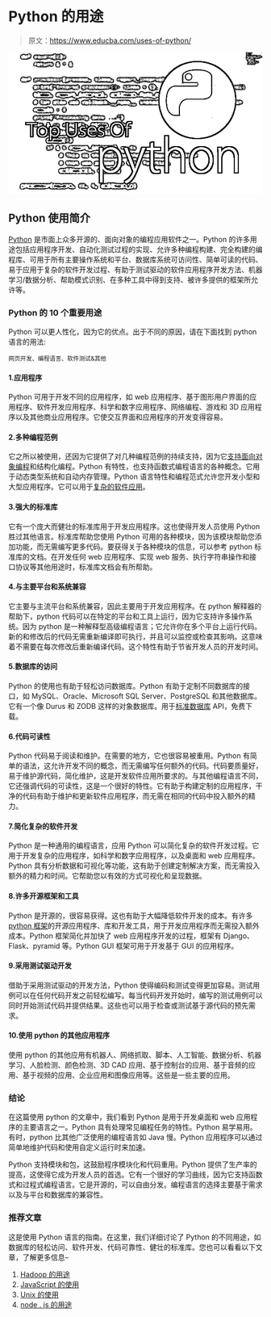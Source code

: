 # Python 的用途

> 原文：<https://www.educba.com/uses-of-python/>

![Uses Of Python](img/a5170e294428e08b7145d64bfb88a7e6.png)



## Python 使用简介

[Python](https://www.educba.com/what-is-python/) 是市面上众多开源的、面向对象的编程应用软件之一。Python 的许多用途包括应用程序开发、自动化测试过程的实现、允许多种编程构建、完全构建的编程库、可用于所有主要操作系统和平台、数据库系统可访问性、简单可读的代码、易于应用于复杂的软件开发过程、有助于测试驱动的软件应用程序开发方法、机器学习/数据分析、帮助模式识别、在多种工具中得到支持、被许多提供的框架所允许等。

### Python 的 10 个重要用途

Python 可以更人性化，因为它的优点。出于不同的原因，请在下面找到 python 语言的用法:

<small>网页开发、编程语言、软件测试&其他</small>

#### 1.应用程序

Python 可用于开发不同的应用程序，如 web 应用程序、基于图形用户界面的应用程序、软件开发应用程序、科学和数字应用程序、网络编程、游戏和 3D 应用程序以及其他商业应用程序。它使交互界面和应用程序的开发变得容易。

#### 2.多种编程范例

它之所以被使用，还因为它提供了对几种编程范例的持续支持，因为它[支持面向对象编程](https://www.educba.com/functional-programming-vs-oop/)和结构化编程。Python 有特性，也支持函数式编程语言的各种概念。它用于动态类型系统和自动内存管理。Python 语言特性和编程范式允许您开发小型和大型应用程序。它可以用于[复杂的软件应用](https://www.educba.com/what-is-application-software-its-types/)。

#### 3.强大的标准库

它有一个庞大而健壮的标准库用于开发应用程序。这也使得开发人员使用 Python 胜过其他语言。标准库帮助您使用 Python 可用的各种模块，因为该模块帮助您添加功能，而无需编写更多代码。要获得关于各种模块的信息，可以参考 python 标准库的文档。在开发任何 web 应用程序、实现 web 服务、执行字符串操作和接口协议等其他用途时，标准库文档会有所帮助。

#### 4.与主要平台和系统兼容

它主要与主流平台和系统兼容，因此主要用于开发应用程序。在 python 解释器的帮助下，python 代码可以在特定的平台和工具上运行，因为它支持许多操作系统。因为 python 是一种解释型高级编程语言；它允许你在多个平台上运行代码。新的和修改后的代码无需重新编译即可执行，并且可以监控或检查其影响。这意味着不需要在每次修改后重新编译代码。这个特性有助于节省开发人员的开发时间。

#### 5.数据库的访问

Python 的使用也有助于轻松访问数据库。Python 有助于定制不同数据库的接口，如 MySQL、Oracle、Microsoft SQL Server、PostgreSQL 和其他数据库。它有一个像 Durus 和 ZODB 这样的对象数据库。用于[标准数据库](https://www.educba.com/careers-in-database-administration/) API，免费下载。

#### 6.代码可读性

Python 代码易于阅读和维护。在需要的地方，它也很容易被重用。Python 有简单的语法，这允许开发不同的概念，而无需编写任何额外的代码。代码要质量好，易于维护源代码，简化维护，这是开发软件应用所要求的。与其他编程语言不同，它还强调代码的可读性，这是一个很好的特性。它有助于构建定制的应用程序，干净的代码有助于维护和更新软件应用程序，而无需在相同的代码中投入额外的精力。

#### 7.简化复杂的软件开发

Python 是一种通用的编程语言，应用 Python 可以简化复杂的软件开发过程。它用于开发复杂的应用程序，如科学和数字应用程序，以及桌面和 web 应用程序。Python 具有分析数据和可视化等功能，这有助于创建定制解决方案，而无需投入额外的精力和时间。它帮助您以有效的方式可视化和呈现数据。

#### 8.许多开源框架和工具

Python 是开源的，很容易获得。这也有助于大幅降低软件开发的成本。有许多 [python 框架](https://www.educba.com/python-frameworks/)的开源应用程序、库和开发工具，用于开发应用程序而无需投入额外成本。Python 框架简化并加快了 web 应用程序开发的过程，框架有 Django、Flask、pyramid 等。Python GUI 框架可用于开发基于 GUI 的应用程序。

#### 9.采用测试驱动开发

借助于采用测试驱动的开发方法，Python 使得编码和测试变得更加容易。测试用例可以在任何代码开发之前轻松编写。每当代码开发开始时，编写的测试用例可以同时开始测试代码并提供结果。这些也可以用于检查或测试基于源代码的预先需求。

#### 10.使用 python 的其他应用程序

使用 python 的其他应用有机器人、网络抓取、脚本、人工智能、数据分析、机器学习、人脸检测、颜色检测、3D CAD 应用、基于控制台的应用、基于音频的应用、基于视频的应用、企业应用和图像应用等。这些是一些主要的应用。

### 结论

在这篇使用 python 的文章中，我们看到 Python 是用于开发桌面和 web 应用程序的主要语言之一。Python 具有处理常见编程任务的特性。Python 易学易用。有时，python 比其他广泛使用的编程语言如 Java 慢。Python 应用程序可以通过简单地维护代码和使用自定义运行时来加速。

Python 支持模块和包，这鼓励程序模块化和代码重用。Python 提供了生产率的提高，这使得它成为开发人员的首选。它有一个很好的学习曲线，因为它支持函数式和过程式编程语言。它是开源的，可以自由分发。编程语言的选择主要基于需求以及与平台和数据库的兼容性。

### 推荐文章

这是使用 Python 语言的指南。在这里，我们详细讨论了 Python 的不同用途，如数据库的轻松访问、软件开发、代码可靠性、健壮的标准库。您也可以看看以下文章，了解更多信息–

1.  [Hadoop 的用途](https://www.educba.com/uses-of-hadoop/)
2.  [JavaScript 的使用](https://www.educba.com/uses-of-javascript/)
3.  [Unix 的使用](https://www.educba.com/uses-of-unix/)
4.  [node . js 的用途](https://www.educba.com/uses-of-node-dot-js/)





